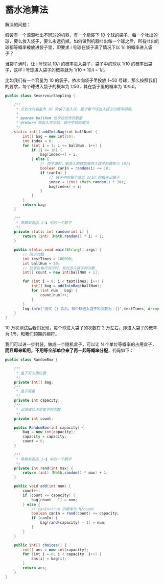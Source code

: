 # 蓄水池算法

解决的问题：

假设有一个源源吐出不同球的机器，有一个能装下 10 个球的袋子，每一个吐出的球，要么放入袋子，要么永远扔掉。如何做到机器吐出每一个球之后，所有吐出的球都等概率被放进袋子里，即要求 i 号球在袋子满了情况下以 1/i 的概率进入袋子？



当袋子满时，让 i 号球以 10/i 的概率进入袋子，袋子中的球以 1/10 的概率出袋子，这样 i 号球进入袋子的概率就为 1/10 * 10/i = 1/i。

比如我们有一个容量为 10 的袋子，依次向袋子里投放 1~50 号球，那么按照我们的要求，每个球进入袋子的概率为 1/50，其在袋子里的概率为 10/50。

```java
public class ReservoirSampling {

    /**
     * 求依次向容量为 10 的袋子放入球，要求每个球进入袋子的概率相等。
     *
     * @param ballNum 依次投放球的数量
     * @return 球投入完毕后，袋子中球的情况
     */
    static int[] addIntoBag(int ballNum) {
        int[] bag = new int[10];
        int index = 0;
        for (int i = 1; i <= ballNum; i++) {
            if (i <= 10) {
                bag[index++] = i;
            } else {
                // 袋子满时，新放入的球能够放入袋子的概率为 10/i
                boolean canIn = random(i) <= 10;
                if (canIn) {
                    // 袋子中的每个球以 1/10 的概率出袋子
                    index = (int) (Math.random() * 10);
                    bag[index] = i;
                }
            }
        }
        return bag;
    }

    /**
     * 等概率返回 1~i 中的一个数字
     */
    private static int random(int i) {
        return (int) (Math.random() * i) + 1;
    }

    public static void main(String[] args) {
        // 测试次数
        int testTimes = 100000;
        int ballNum = 50;
        // 记录在每次测试时，球在进入袋子的次数
        int[] count = new int[ballNum + 1];

        for (int i = 0; i < testTimes; i++) {
            int[] bag = addIntoBag(ballNum);
            for (int num : bag) {
                count[num]++;
            }
        }
        log.info("测试 {} 次后，每个球进入袋子的次数为：{}",testTimes, Arrays.toString(count));
    }
}
```

10 万次测试后我们发现，每个球进入袋子的次数在 2 万左右，即进入袋子的概率为 1/5，和我们预期的相符。



我们可以进一步封装，做成一个随机盒子，可以让 N 个单位等概率的占用盒子，**而且即来即用，不用等全部单位来了再一起等概率分配**，代码如下：

```java
public class RandomBox {

    /**
     * 盒子可占用位置
     */
    private int[] bag;
    /**
     * 盒子容量
     */
    private int capacity;
    /**
     * 记录成功占用盒子的次数
     */
    private int count;

    public RandomBox(int capacity) {
        bag = new int[capacity];
        capacity = capacity;
        count = 0;
    }

    /**
     * 等概率返回 1~i 中的一个数字
     */
    private int rand(int max) {
        return (int) (Math.random() * max) + 1;
    }

    public void add(int num) {
        count++;
        if (count <= capacity) {
            bag[count - 1] = num;
        } else {
            // canIn=true 的概率为 N/count
            boolean canIn = rand(count) <= capacity;
            if (canIn) {
                bag[rand(capacity) - 1] = num;
            }
        }
    }

    public int[] choices() {
        int[] ans = new int[capacity];
        for (int i = 0; i < capacity; i++) {
            ans[i] = bag[i];
        }
        return ans;
    }
}
```





